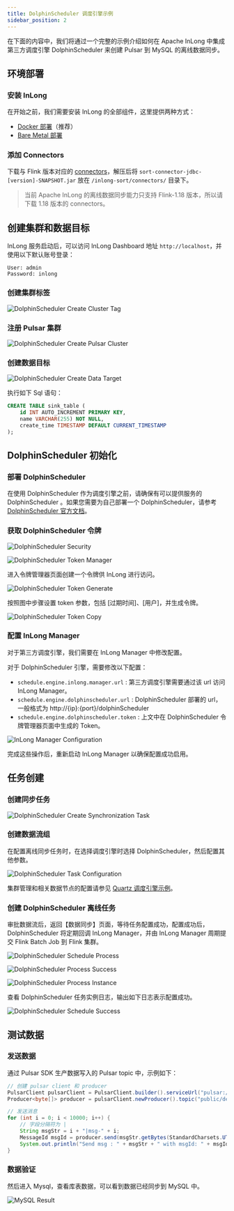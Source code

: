 ```yaml
---
title: DolphinScheduler 调度引擎示例
sidebar_position: 2
---
```


在下面的内容中，我们将通过一个完整的示例介绍如何在 Apache InLong 中集成第三方调度引擎 DolphinScheduler 来创建 Pulsar 到 MySQL 的离线数据同步。

## 环境部署

### 安装 InLong

在开始之前，我们需要安装 InLong 的全部组件，这里提供两种方式：

- [Docker 部署](deployment/docker.md)（推荐）
- [Bare Metal 部署](deployment/bare_metal.md)

### 添加 Connectors

下载与 Flink 版本对应的 [connectors](https://inlong.apache.org/zh-CN/downloads)，解压后将 `sort-connector-jdbc-[version]-SNAPSHOT.jar` 放在 `/inlong-sort/connectors/` 目录下。
> 当前 Apache InLong 的离线数据同步能力只支持 Flink-1.18 版本，所以请下载 1.18 版本的 connectors。

## 创建集群和数据目标
InLong 服务启动后，可以访问 InLong Dashboard 地址 `http://localhost`，并使用以下默认账号登录：
```properties
User: admin
Password: inlong
```
### 创建集群标签
![DolphinScheduler Create Cluster Tag](img/pulsar_mysql/dolphinscheduler/ds_create_cluster_tag.png)

### 注册 Pulsar 集群

![DolphinScheduler Create Pulsar Cluster](img/pulsar_mysql/dolphinscheduler/ds_create_pulsar_cluster.png)

### 创建数据目标

![DolphinScheduler Create Data Target](img/pulsar_mysql/dolphinscheduler/ds_create_data_target.png)

执行如下 Sql 语句：

```sql
CREATE TABLE sink_table (
    id INT AUTO_INCREMENT PRIMARY KEY,
    name VARCHAR(255) NOT NULL,
    create_time TIMESTAMP DEFAULT CURRENT_TIMESTAMP
);
```

## DolphinScheduler 初始化
### 部署 DolphinScheduler 

在使用 DolphinScheduler 作为调度引擎之前，请确保有可以提供服务的 DolphinScheduler 。如果您需要为自己部署一个 DolphinScheduler，请参考 [DolphinScheduler 官方文档](https://dolphinscheduler.apache.org/zh-cn)。

### 获取 DolphinScheduler 令牌
![DolphinScheduler Security](img/pulsar_mysql/dolphinscheduler/ds_security.png)

![DolphinScheduler Token Manager](img/pulsar_mysql/dolphinscheduler/ds_token_manager.png)

进入令牌管理器页面创建一个令牌供 InLong 进行访问。

![DolphinScheduler Token Generate](img/pulsar_mysql/dolphinscheduler/ds_token_generate.png)

按照图中步骤设置 token 参数，包括 [过期时间]、[用户]，并生成令牌。

![DolphinScheduler Token Copy](img/pulsar_mysql/dolphinscheduler/ds_token_copy.png)

### 配置 InLong Manager

对于第三方调度引擎，我们需要在 InLong Manager 中修改配置。

对于 DolphinScheduler 引擎，需要修改以下配置：

* `schedule.engine.inlong.manager.url` : 第三方调度引擎需要通过该 url 访问 InLong Manager。
* `schedule.engine.dolphinscheduler.url` : DolphinScheduler 部署的 url，一般格式为 http://{ip}:{port}/dolphinScheduler
* `schedule.engine.dolphinscheduler.token` : 上文中在 DolphinScheduler 令牌管理器页面中生成的 Token。

![InLong Manager Configuration](img/pulsar_mysql/dolphinscheduler/inlong_manager_conf.png)

完成这些操作后，重新启动 InLong Manager 以确保配置成功启用。

## 任务创建
### 创建同步任务
![DolphinScheduler Create Synchronization Task](img/pulsar_mysql/dolphinscheduler/ds_create_synchronization_task.png)

### 创建数据流组

在配置离线同步任务时，在选择调度引擎时选择 DolphinScheduler，然后配置其他参数。

![DolphinScheduler Task Configuration](img/pulsar_mysql/dolphinscheduler/ds_task_conf.png)

集群管理和相关数据节点的配置请参见 [Quartz 调度引擎示例](quartz_example.md)。

### 创建 DolphinScheduler 离线任务

审批数据流后，返回【数据同步】页面，等待任务配置成功，配置成功后，DolphinScheduler 将定期回调 InLong Manager，并由 InLong Manager 周期提交 Flink Batch Job 到 Flink 集群。

![DolphinScheduler Schedule Process](img/pulsar_mysql/dolphinscheduler/ds_schedule_process.png)

![DolphinScheduler Process Success](img/pulsar_mysql/dolphinscheduler/ds_process_success.png)

![DolphinScheduler Process Instance](img/pulsar_mysql/dolphinscheduler/ds_process_instance.png)

查看 DolphinScheduler 任务实例日志，输出如下日志表示配置成功。

![DolphinScheduler Schedule Success](img/pulsar_mysql/dolphinscheduler/ds_schedule_success.png)

## 测试数据

### 发送数据

通过 Pulsar SDK 生产数据写入的 Pulsar topic 中，示例如下：

```java
// 创建 pulsar client 和 producer
PulsarClient pulsarClient = PulsarClient.builder().serviceUrl("pulsar://localhost:6650").build();
Producer<byte[]> producer = pulsarClient.newProducer().topic("public/default/test").create();

// 发送消息
for (int i = 0; i < 10000; i++) {
    // 字段分隔符为 |
    String msgStr = i + "|msg-" + i;
    MessageId msgId = producer.send(msgStr.getBytes(StandardCharsets.UTF_8));
    System.out.println("Send msg : " + msgStr + " with msgId: " + msgId);
}
```

### 数据验证

然后进入 Mysql，查看库表数据，可以看到数据已经同步到 MySQL 中。

![MySQL Result](img/pulsar_mysql/dolphinscheduler/mysql_result.png)
